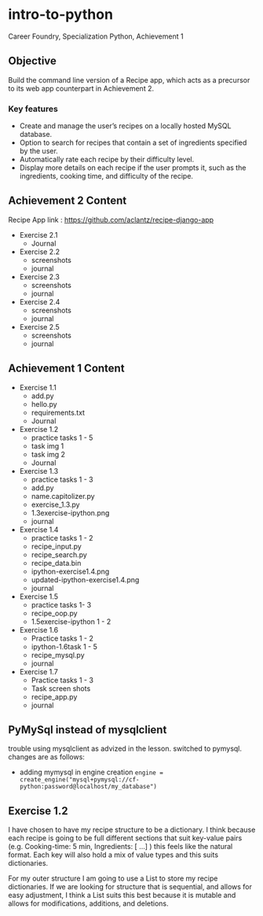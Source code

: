 # intro-to-python
Career Foundry, Specialization Python, Achievement 1

## Objective 
Build the command line version of a Recipe app, which acts as a precursor to its
web app counterpart in Achievement 2.

### Key features
- Create and manage the user’s recipes on a locally hosted MySQL database.
- Option to search for recipes that contain a set of ingredients specified by the user.
- Automatically rate each recipe by their difficulty level.
- Display more details on each recipe if the user prompts it, such as the ingredients, cooking time,
and difficulty of the recipe.

## Achievement 2 Content 
Recipe App link : https://github.com/aclantz/recipe-django-app

- Exercise 2.1
  - Journal
- Exercise 2.2
  - screenshots
  - journal
- Exercise 2.3
  - screenshots
  - journal
- Exercise 2.4
  - screenshots
  - journal
- Exercise 2.5
  - screenshots
  - journal

## Achievement 1 Content
- Exercise 1.1
  - add.py
  - hello.py
  - requirements.txt
  - Journal 
- Exercise 1.2
  - practice tasks 1 - 5
  - task img 1
  - task img 2
  - Journal
- Exercise 1.3
  - practice tasks 1 - 3
  - add.py
  - name.capitolizer.py
  - exercise_1.3.py
  - 1.3exercise-ipython.png
  - journal
- Exercise 1.4
  - practice tasks 1 - 2
  - recipe_input.py
  - recipe_search.py
  - recipe_data.bin
  - ipython-exercise1.4.png
  - updated-ipython-exercise1.4.png
  - journal
- Exercise 1.5
  - practice tasks 1- 3
  - recipe_oop.py
  - 1.5exercise-ipython 1 - 2
- Exercise 1.6
  - Practice tasks 1 - 2
  - ipython-1.6task 1 - 5
  - recipe_mysql.py
  - journal
- Exercise 1.7
  - Practice tasks 1 - 3
  - Task screen shots
  - recipe_app.py
  - journal

## PyMySql instead of mysqlclient
trouble using mysqlclient as advized in the lesson. switched to pymysql. changes are as follows:

- adding mymysql in engine creation
   `engine = create_engine("mysql+pymysql://cf-python:password@localhost/my_database")`

## Exercise 1.2
I have chosen to have my recipe structure to be a dictionary. I think because each recipe is going to be full different sections that suit key-value pairs (e.g. Cooking-time: 5 min, Ingredients: [ …] ) this feels like the natural format. Each key will also hold a mix of value types and this suits dictionaries.

For my outer structure I am going to use a List to store my recipe dictionaries. If we are looking for structure that is sequential, and allows for easy adjustment, I think a List suits this best because it is mutable and allows for modifications, additions, and deletions.
